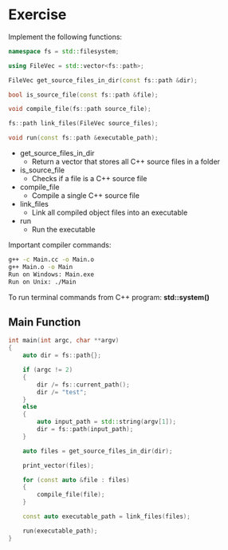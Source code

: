 # Exercise

Implement the following functions:

```cpp
namespace fs = std::filesystem;

using FileVec = std::vector<fs::path>;

FileVec get_source_files_in_dir(const fs::path &dir);

bool is_source_file(const fs::path &file);

void compile_file(fs::path source_file);

fs::path link_files(FileVec source_files);

void run(const fs::path &executable_path);
```

- get_source_files_in_dir
  - Return a vector that stores all C++ source files in a folder
- is_source_file
  - Checks if a file is a C++ source file
- compile_file
  - Compile a single C++ source file
- link_files
  - Link all compiled object files into an executable
- run
  - Run the executable

Important compiler commands:

```bash
g++ -c Main.cc -o Main.o
g++ Main.o -o Main
Run on Windows: Main.exe
Run on Unix: ./Main
```

To run terminal commands from C++ program: **std::system()**

## Main Function

```cpp
int main(int argc, char **argv)
{
    auto dir = fs::path{};

    if (argc != 2)
    {
        dir /= fs::current_path();
        dir /= "test";
    }
    else
    {
        auto input_path = std::string(argv[1]);
        dir = fs::path(input_path);
    }

    auto files = get_source_files_in_dir(dir);

    print_vector(files);

    for (const auto &file : files)
    {
        compile_file(file);
    }

    const auto executable_path = link_files(files);

    run(executable_path);
}
```
